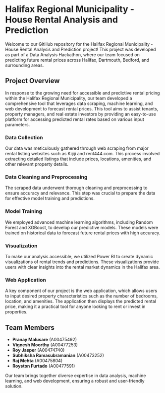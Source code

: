 # Halifax Regional Municipality - House Rental Analysis and Prediction

Welcome to our GitHub repository for the Halifax Regional Municipality - House Rental Analysis and Prediction project! This project was developed as part of a Data Analysis Hackathon, where our team focused on predicting future rental prices across Halifax, Dartmouth, Bedford, and surrounding areas.

## Project Overview

In response to the growing need for accessible and predictive rental pricing within the Halifax Regional Municipality, our team developed a comprehensive tool that leverages data scraping, machine learning, and web development to forecast rental prices. This tool aims to assist tenants, property managers, and real estate investors by providing an easy-to-use platform for accessing predicted rental rates based on various input parameters.

### Data Collection

Our data was meticulously gathered through web scraping from major rental listing websites such as Kijiji and rent444.com. This process involved extracting detailed listings that include prices, locations, amenities, and other relevant property details.

### Data Cleaning and Preprocessing

The scraped data underwent thorough cleaning and preprocessing to ensure accuracy and relevance. This step was crucial to prepare the data for effective model training and predictions.

### Model Training

We employed advanced machine learning algorithms, including Random Forest and XGBoost, to develop our predictive models. These models were trained on historical data to forecast future rental prices with high accuracy.

### Visualization

To make our analysis accessible, we utilized Power BI to create dynamic visualizations of rental trends and predictions. These visualizations provide users with clear insights into the rental market dynamics in the Halifax area.

### Web Application

A key component of our project is the web application, which allows users to input desired property characteristics such as the number of bedrooms, location, and amenities. The application then displays the predicted rental price, making it a practical tool for anyone looking to rent or invest in properties.

## Team Members

- **Pranay Malusare** (A00475492)
- **Vignesh Moorthy** (A00477253)
- **Roy Jasper** (A00474740)
- **Subhiksha Ramasubramanian** (A00473252)
- **Raj Mehta** (A00475804)
- **Royston Furtado** (A00477591)

Our team brings together diverse expertise in data analysis, machine learning, and web development, ensuring a robust and user-friendly solution.
